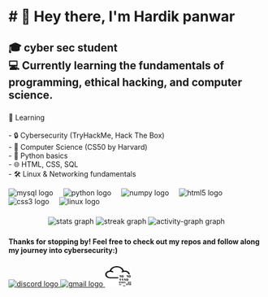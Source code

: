 <h1 align="left"># 👋 Hey there, I'm Hardik panwar</h1>

###

<h2 align="left">🎓 cyber sec student <br>💻 Currently learning the fundamentals of programming, ethical hacking, and computer science.</h2>

###

<p align="left">🚀 Learning<br><br>- 🔒 Cybersecurity (TryHackMe, Hack The Box)<br>- 🧠 Computer Science (CS50 by Harvard)<br>- 🐍 Python basics<br>- 🌐 HTML, CSS, SQL<br>- 🛠️ Linux & Networking fundamentals<br>


<div align="left">
  <img src="https://cdn.jsdelivr.net/gh/devicons/devicon/icons/mysql/mysql-original-wordmark.svg" height="40" alt="mysql logo"  />
  <img width="12" />
  <img src="https://cdn.jsdelivr.net/gh/devicons/devicon/icons/python/python-original.svg" height="40" alt="python logo"  />
  <img width="12" />
  <img src="https://cdn.jsdelivr.net/gh/devicons/devicon/icons/numpy/numpy-original.svg" height="40" alt="numpy logo"  />
  <img width="12" />
  <img src="https://cdn.jsdelivr.net/gh/devicons/devicon/icons/html5/html5-plain-wordmark.svg" height="40" alt="html5 logo"  />
  <img width="12" />
  <img src="https://cdn.jsdelivr.net/gh/devicons/devicon/icons/css3/css3-plain-wordmark.svg" height="40" alt="css3 logo"  />
  <img width="12" />
  <img src="https://cdn.jsdelivr.net/gh/devicons/devicon/icons/linux/linux-original.svg" height="40" alt="linux logo"  />
</div>

###

<div align="center">
  <img src="https://github-readme-stats.vercel.app/api?username=d3-f4u1t&hide_title=false&hide_rank=false&show_icons=true&include_all_commits=true&count_private=true&disable_animations=false&theme=dracula&locale=en&hide_border=false&order=1" height="150" alt="stats graph"  />
  <img src="https://streak-stats.demolab.com?user=d3-f4u1t&locale=en&mode=daily&theme=dracula&hide_border=false&border_radius=5&order=3" height="150" alt="streak graph"  />
  <img src="https://github-readme-activity-graph.vercel.app/graph?username=d3-f4u1t&radius=16&theme=react&area=true&order=5" height="300" alt="activity-graph graph"  />
</div>

###
<h4 align="left">Thanks for stopping by! Feel free to check out my repos and follow along my journey into cybersecurity:)</h4>

###

<div align="left">
  <a href="http://discordapp.com/users/873571615852617760" target="_blank">
    <img src="https://raw.githubusercontent.com/maurodesouza/profile-readme-generator/master/src/assets/icons/social/discord/default.svg" width="52" height="40" alt="discord logo"  />
  </a>
  <a href="mailto:hkpanwar123@gmail.com" target="_blank">
    <img src="https://raw.githubusercontent.com/maurodesouza/profile-readme-generator/master/src/assets/icons/social/gmail/default.svg" width="52" height="40" alt="gmail logo"  />
  </a>
  <a href="https://tryhackme.com/p/d3.fau1t" target="_blank">
    <img src="https://raw.githubusercontent.com/maurodesouza/profile-readme-generator/master/src/assets/icons/social/tryhackme/default.svg" width="52" height="40" alt="tryhackme logo"  />
  </a>
</div>

###
